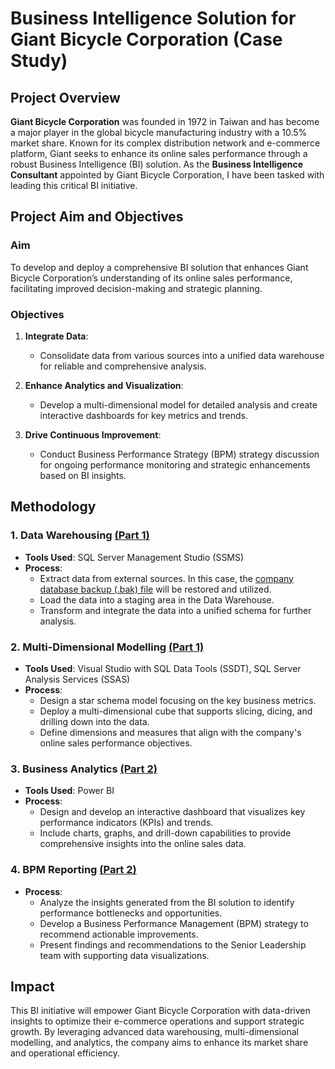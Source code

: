 # Business Intelligence Solution for Giant Bicycle Corporation (Case Study)

## Project Overview

**Giant Bicycle Corporation** was founded in 1972 in Taiwan and has become a major player in the global bicycle manufacturing industry with a 10.5% market share. Known for its complex distribution network and e-commerce platform, Giant seeks to enhance its online sales performance through a robust Business Intelligence (BI) solution. As the **Business Intelligence Consultant** appointed by Giant Bicycle Corporation, I have been tasked with leading this critical BI initiative.

## Project Aim and Objectives

### Aim
To develop and deploy a comprehensive BI solution that enhances Giant Bicycle Corporation’s understanding of its online sales performance, facilitating improved decision-making and strategic planning.

### Objectives

1. **Integrate Data**:
   - Consolidate data from various sources into a unified data warehouse for reliable and comprehensive analysis.

2. **Enhance Analytics and Visualization**:
   - Develop a multi-dimensional model for detailed analysis and create interactive dashboards for key metrics and trends.

3. **Drive Continuous Improvement**:
   - Conduct Business Performance Strategy (BPM) strategy discussion for ongoing performance monitoring and strategic enhancements based on BI insights.

## Methodology

### 1. Data Warehousing [(Part 1)](https://docs.google.com/document/d/e/2PACX-1vSPWzFd_EuPXgCXpaAVo7l-H42SMa7hzcK-nOInFoYmmZzSpG5ZCJtcvNmCxg-_9w/pub)
- **Tools Used**: SQL Server Management Studio (SSMS)
- **Process**:
  - Extract data from external sources. In this case, the [company database backup (.bak) file](https://github.com/Jenson752/JensonPortfolio.github.io/blob/main/Projects/Business%20Intelligence%20System/Giant%20Trek%20Bikes%20DataWarehouse.bak) will be restored and utilized. 
  - Load the data into a staging area in the Data Warehouse.
  - Transform and integrate the data into a unified schema for further analysis.

### 2. Multi-Dimensional Modelling [(Part 1)](https://docs.google.com/document/d/e/2PACX-1vSPWzFd_EuPXgCXpaAVo7l-H42SMa7hzcK-nOInFoYmmZzSpG5ZCJtcvNmCxg-_9w/pub)
- **Tools Used**: Visual Studio with SQL Data Tools (SSDT), SQL Server Analysis Services (SSAS)
- **Process**:
  - Design a star schema model focusing on the key business metrics.
  - Deploy a multi-dimensional cube that supports slicing, dicing, and drilling down into the data.
  - Define dimensions and measures that align with the company's online sales performance objectives.

### 3. Business Analytics [(Part 2)](https://docs.google.com/document/d/e/2PACX-1vRpgTmn-s3O4WARswRNTmnJ1uD_HLif7k8Qz6F-mz3O2UNsURHuDbxWAEuIvZ2s1A/pub)
- **Tools Used**: Power BI 
- **Process**:
  - Design and develop an interactive dashboard that visualizes key performance indicators (KPIs) and trends.
  - Include charts, graphs, and drill-down capabilities to provide comprehensive insights into the online sales data.

### 4. BPM Reporting [(Part 2)](https://docs.google.com/document/d/e/2PACX-1vRpgTmn-s3O4WARswRNTmnJ1uD_HLif7k8Qz6F-mz3O2UNsURHuDbxWAEuIvZ2s1A/pub)
- **Process**:
  - Analyze the insights generated from the BI solution to identify performance bottlenecks and opportunities.
  - Develop a Business Performance Management (BPM) strategy to recommend actionable improvements.
  - Present findings and recommendations to the Senior Leadership team with supporting data visualizations.

## Impact

This BI initiative will empower Giant Bicycle Corporation with data-driven insights to optimize their e-commerce operations and support strategic growth. By leveraging advanced data warehousing, multi-dimensional modelling, and analytics, the company aims to enhance its market share and operational efficiency.
